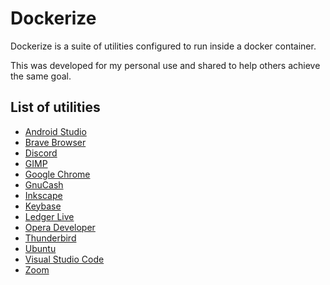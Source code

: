 # Dockerize

Dockerize is a suite of utilities configured to run inside a docker container.

This was developed for my personal use and shared to help others achieve the same goal.

## List of utilities

* [Android Studio](docker/android-studio-docker/README.md)
* [Brave Browser](docker/brave-browser-docker/README.md)
* [Discord](docker/discord-docker/README.md)
* [GIMP](docker/gimp-docker/README.md)
* [Google Chrome](docker/google-chrome-docker/README.md)
* [GnuCash](docker/gnucash-docker/README.md)
* [Inkscape](docker/inkscape-docker/README.md)
* [Keybase](docker/keybase-docker/README.md)
* [Ledger Live](docker/ledger-live-docker/README.md)
* [Opera Developer](docker/opera-developer-docker/README.md)
* [Thunderbird](docker/thunderbird-docker/README.md)
* [Ubuntu](docker/ubuntu-docker/README.md)
* [Visual Studio Code](docker/visual-studio-code-docker/README.md)
* [Zoom](docker/zoom-docker/README.md)
